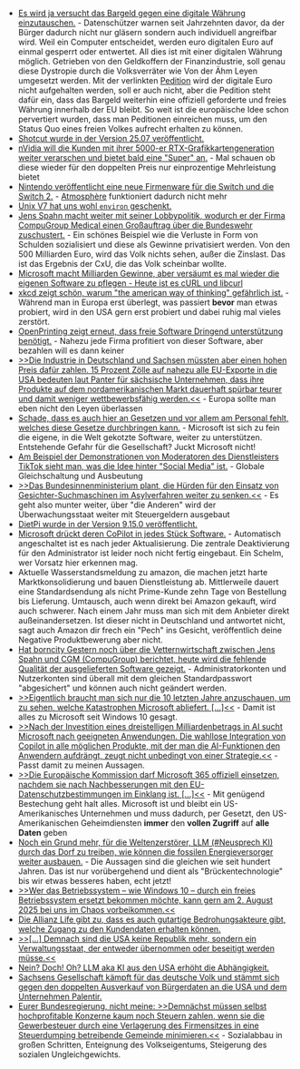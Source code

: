* [Es wird ja versucht das Bargeld gegen eine digitale Währung einzutauschen.](https://bargeldverbot.info/petition) - Datenschützer warnen seit Jahrzehnten davor, da der Bürger dadurch nicht nur gläsern sondern auch individuell angreifbar wird. Weil ein Computer entscheidet, werden euro digitalen Euro auf einmal gesperrt oder entwertet. All dies ist mit einer digitalen Währung möglich. Getrieben von den Geldkoffern der Finanzindustrie, soll genau diese Dystropie durch die Volksverräter wie Von der Ähm Leyen umgesetzt werden. Mit der verlinkten [Pedition](https://bargeldverbot.info/petition) wird der digitale Euro nicht aufgehalten werden, soll er auch nicht, aber die Pedition steht dafür ein, dass das Bargeld weiterhin eine offiziell geforderte und freies Währung innerhalb der EU bleibt. So weit ist die europäische Idee schon pervertiert wurden, dass man Peditionen einreichen muss, um den Status Quo eines freien Volkes aufrecht erhalten zu können.
* [Shotcut wurde in der Version 25.07 veröffentlicht.](https://www.phoronix.com/news/Shotcut-25.07-Released)
* [nVidia will die Kunden mit ihrer 5000-er RTX-Grafikkartengeneration weiter verarschen und bietet bald eine "Super" an.](https://www.3dcenter.org/news/news-des-28-juli-2025) - Mal schauen ob diese wieder für den doppelten Preis nur einprozentige Mehrleistung bietet
* [Nintendo veröffentlicht eine neue Firmenware für die Switch und die Switch 2.](https://wiidatabase.de/switch-und-switch-2-firmware-20-3-0-veroeffentlicht/) - [Atmosphère](https://github.com/Atmosphere-NX/Atmosphere/releases) funktioniert dadurch nicht mehr
* [Unix V7 hat uns wohl `environ` geschenkt.](https://utcc.utoronto.ca/~cks/space/blog/unix/V7GaveUsEnvironmentVariables)
* [Jens Spahn macht weiter mit seiner Lobbypolitik, wodurch er der Firma CompuGroup Medical einen Großauftrag über die Bundeswehr zuschustert.](https://www.borncity.com/blog/2025/07/29/bundeswehr-bekommt-arzt-und-zahnarztinformationssysteme-von-compugroup-medical/) - Ein schönes Beispiel wie die Verluste in Form von Schulden sozialisiert und diese als Gewinne privatisiert werden. Von den 500 Milliarden Euro, wird das Volk nichts sehen, außer die Zinslast. Das ist das Ergebnis der CxU, die das Volk scheinbar wollte.
* [Microsoft macht Milliarden Gewinne, aber versäumt es mal wieder die eigenen Software zu pflegen - Heute ist es cURL und libcurl](https://www.borncity.com/blog/2025/07/29/software-und-die-veralteten-libcurl-bibliotheken/)
* [xkcd zeigt schön, warum "the american way of thinking" gefährlich ist.](https://xkcd.com/3121/) - Während man in Europa erst überlegt, was passiert **bevor** man etwas probiert, wird in den USA gern erst probiert und dabei ruhig mal vieles zerstört.
* [OpenPrinting zeigt erneut, dass freie Software Dringend unterstützung benötigt.](https://lwn.net/Articles/1031701/) - Nahezu jede Firma profitiert von dieser Software, aber bezahlen will es dann keiner
* [>>Die Industrie in Deutschland und Sachsen müssten aber einen hohen Preis dafür zahlen. 15 Prozent Zölle auf nahezu alle EU-Exporte in die USA bedeuten laut Panter für sächsische Unternehmen, dass ihre Produkte auf dem nordamerikanischen Markt dauerhaft spürbar teurer und damit weniger wettbewerbsfähig werden.<<](https://www.mdr.de/nachrichten/sachsen/chemnitz/freiberg/reaktionen-einigung-zollstreit-ihk-holzkunst-erzgebirge-100.html) - Europa sollte man eben nicht den Leyen überlassen
* [Schade, dass es auch hier an Gesetzen und vor allem am Personal fehlt, welches diese Gesetze durchbringen kann.](https://www.bleepingcomputer.com/news/microsoft/microsoft-will-stop-supporting-windows-11-22h2-in-october/) - Microsoft ist sich zu fein die eigene, in die Welt gekotzte Software, weiter zu unterstützen. Entstehende Gefahr für die Gesellschaft? Juckt Microsoft nicht!
* [Am Beispiel der Demonstrationen von Moderatoren des Dienstleisters TikTok sieht man, was die Idee hinter "Social Media" ist.](https://netzpolitik.org/2025/streik-der-tiktok-moderatorinnen-sie-sind-vorkaempfer/) - Globale Gleichschaltung und Ausbeutung
* [>>Das Bundesinnenministerium plant, die Hürden für den Einsatz von Gesichter-Suchmaschinen im Asylverfahren weiter zu senken.<<](https://netzpolitik.org/2025/gesichtersuche-im-asylverfahren-biometrie-ohne-bremse/) - Es geht also munter weiter, über "die Anderen" wird der Überwachungsstaat weiter mit Steuergeldern ausgebaut
* [DietPi wurde in der Version 9.15.0 veröffentlicht.](https://github.com/MichaIng/DietPi/releases/tag/v9.15)
* [Microsoft drückt deren CoPilot in jedes Stück Software.](https://www.borncity.com/blog/2025/07/30/nerviger-copilot-in-der-outlook-web-app-owa-wie-deaktivieren/) - Automatisch angeschaltet ist es nach jeder Aktualisierung. Die zentrale Deaktivierung für den Administrator ist leider noch nicht fertig eingebaut. Ein Schelm, wer Vorsatz hier erkennen mag.
* Aktuelle Wasserstandsmeldung zu amazon, die machen jetzt harte Marktkonsolidierung und bauen Dienstleistung ab. Mittlerweile dauert eine Standardsendung als nicht Prime-Kunde zehn Tage von Bestellung bis Lieferung. Umtausch, auch wenn direkt bei Amazon gekauft, wird auch schwerer. Nach einem Jahr muss man sich mit dem Anbieter direkt außeinandersetzen. Ist dieser nicht in Deutschland und antwortet nicht, sagt auch Amazon dir frech ein "Pech" ins Gesicht, veröffentlich deine Negative Produktbewerung aber nicht.
* [Hat borncity Gestern noch über die Vetternwirtschaft zwischen Jens Spahn und CGM (CompuGroup) berichtet, heute wird die fehlende Qualität der ausgelieferten Software gezeigt.](https://www.borncity.com/blog/2025/07/30/sicherheit-beim-zahnarzt-pvs-z1/) - Administratorkonten und Nutzerkonten sind überall mit dem gleichen Standardpasswort "abgesichert" und können auch nicht geändert werden.
* [>>Eigentlich braucht man sich nur die 10 letzten Jahre anzuschauen, um zu sehen, welche Katastrophen Microsoft abliefert. [...]<<](https://www.borncity.com/blog/2025/07/29/10-jahre-windows-10-heute-wird-vor-diesem-anbieter-gewarnt/) - Damit ist alles zu Microsoft seit Windows 10 gesagt.
* [>>Nach der Investition eines dreistelligen Milliardenbetrags in AI sucht Microsoft nach geeigneten Anwendungen. Die wahllose Integration von Copilot in alle möglichen Produkte, mit der man die AI-Funktionen den Anwendern aufdrängt, zeugt nicht unbedingt von einer Strategie.<<](https://www.windowspro.de/news/copilot-mode-microsoft-edge-soll-web-nutzung-radikal-aendern/05937.html) - Passt damit zu meinen Aussagen.
* [>>Die Europäische Kommission darf Microsoft 365 offiziell einsetzen, nachdem sie nach Nachbesserungen mit den EU-Datenschutzbestimmungen im Einklang ist. [...]<<](https://www.borncity.com/blog/2025/07/29/eu-kommission-darf-ms365-einsetzen/) - Mit genügend Bestechung geht halt alles. Microsoft ist und bleibt ein US-Amerikanisches Unternehmen und muss dadurch, per Gesetzt, den US-Amerikanischen Geheimdiensten **immer** den **vollen Zugriff** auf **alle Daten** geben
* [Noch ein Grund mehr, für die Weltenzerstörer, LLM (#Neusprech KI) durch das Dorf zu treiben, wie können die fossilen Energieversorger weiter ausbauen.](https://netzpolitik.org/2025/gaskraftwerke-die-fossile-industrie-liebt-ki/) - Die Aussagen sind die gleichen wie seit hundert Jahren. Das ist nur vorübergehend und dient als "Brückentechnologie" bis wir etwas besseres haben, echt jetzt!
* [>>Wer das Betriebssystem – wie Windows 10 – durch ein freies Betriebssystem ersetzt bekommen möchte, kann gern am 2. August 2025 bei uns im Chaos vorbeikommen.<<](https://c3d2.de/news/event-20250802-zentralwerk-endof10-install-party.html)
* [Die Allianz Life gibt zu, dass es auch gutartige Bedrohungsakteure gibt, welche Zugang zu den Kundendaten erhalten können.](https://www.borncity.com/blog/2025/07/29/allianz-life-bestaetigt-hack-mehrheit-der-16-mio-kunden-betroffen/)
* [>>[...] Demnach sind die USA keine Republik mehr, sondern ein Verwaltungsstaat, der entweder übernommen oder beseitigt werden müsse.<<](https://www.deutschlandfunk.de/tech-bro-topia-milliardaere-oligarchen-musk-thiel-yarvin-vance-silicon-valley-100.html)
* [Nein? Doch! Oh? LLM aka KI aus den USA erhöht die Abhängigkeit.](https://www.borncity.com/blog/2025/07/31/ki-aus-den-usa-eine-strategische-falle/)
* [Sachsens Gesellschaft kämpft für das deutsche Volk und stämmt sich gegen den doppelten Ausverkauf von Bürgerdaten an die USA und dem Unternehmen Palentir.](https://netzpolitik.org/2025/polizeigesetze-klare-absagen-zur-nutzung-von-palantir-in-sachsen/)
* [Eurer Bundesregierung, nicht meine: >>Demnächst müssen selbst hochprofitable Konzerne kaum noch Steuern zahlen, wenn sie die Gewerbesteuer durch eine Verlagerung des Firmensitzes in eine Steuerdumping betreibende Gemeinde minimieren.<<](https://www.deutschlandfunkkultur.de/steuerungerechtigkeit-kommentar-christoph-butterwegge-100.html) - Sozialabbau in großen Schritten, Enteignung des Volkseigentums, Steigerung des sozialen Ungleichgewichts.

